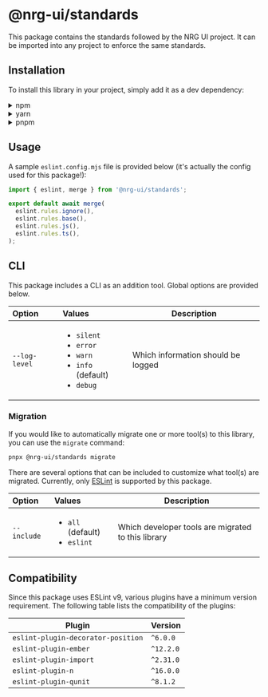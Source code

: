 <!-- markdownlint-disable-file MD033 -->

# @nrg-ui/standards

This package contains the standards followed by the NRG UI project. It can be imported into any project to enforce the same standards.

## Installation

To install this library in your project, simply add it as a dev dependency:

<details>
  <summary>npm</summary>

```bash
npm add --save-dev @nrg-ui/standards
```

</details>

<details>
  <summary>yarn</summary>

```bash
yarn add --dev @nrg-ui/standards
```

</details>

<details>
  <summary>pnpm</summary>

```bash
pnpm add --save-dev @nrg-ui/standards
```

</details>

## Usage

A sample `eslint.config.mjs` file is provided below (it's actually the config used for this package!):

```mjs
import { eslint, merge } from '@nrg-ui/standards';

export default await merge(
  eslint.rules.ignore(),
  eslint.rules.base(),
  eslint.rules.js(),
  eslint.rules.ts(),
);
```

## CLI

This package includes a CLI as an addition tool. Global options are provided below.

<table>
  <thead>
    <tr>
      <th style="text-align: left">Option</th>
      <th style="text-align: left">Values</th>
      <th>Description</th>
    </tr>
  </thead>
    <tr>
      <td style="text-align: left"><code>--log-level</code></td>
      <td style="text-align: left">
        <ul>
          <li>
            <code>silent</code>
          </li>
          <li>
            <code>error</code>
          </li>
          <li>
            <code>warn</code>
          </li>
          <li>
            <code>info</code> (default)
          </li>
          <li>
            <code>debug</code>
          </li>
        </ul>
      </td>
      <td>
        Which information should be logged
      </td>
    </tr>
  </tbody>
</table>

### Migration

If you would like to automatically migrate one or more tool(s) to this library, you can use the `migrate` command:

```bash
pnpx @nrg-ui/standards migrate
```

There are several options that can be included to customize what tool(s) are migrated. Currently, only [ESLint](https://github.com/eslint/eslint) is supported by this package.

<table>
  <thead>
    <tr>
      <th style="text-align: left">Option</th>
      <th style="text-align: left">Values</th>
      <th>Description</th>
    </tr>
  </thead>
  <tbody>
    <tr>
      <td style="text-align: left"><code>--include</code></td>
      <td style="text-align: left">
        <ul>
          <li>
            <code>all</code> (default)
          </li>
          <li>
            <code>eslint</code>
          </li>
        </ul>
      </td>
      <td>
        Which developer tools are migrated to this library
      </td>
    </tr>
  </tbody>
</table>

## Compatibility

Since this package uses ESLint v9, various plugins have a minimum version requirement. The following table lists the compatibility of the plugins:

| Plugin                             | Version   |
| ---------------------------------- | --------- |
| `eslint-plugin-decorator-position` | `^6.0.0`  |
| `eslint-plugin-ember`              | `^12.2.0` |
| `eslint-plugin-import`             | `^2.31.0` |
| `eslint-plugin-n`                  | `^16.0.0` |
| `eslint-plugin-qunit`              | `^8.1.2`  |
